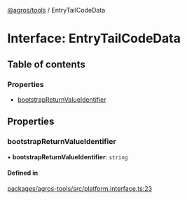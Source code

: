 [@agros/tools](../index.md) / EntryTailCodeData

# Interface: EntryTailCodeData

## Table of contents

### Properties

- [bootstrapReturnValueIdentifier](EntryTailCodeData.md#bootstrapreturnvalueidentifier)

## Properties

### <a id="bootstrapreturnvalueidentifier" name="bootstrapreturnvalueidentifier"></a> bootstrapReturnValueIdentifier

• **bootstrapReturnValueIdentifier**: `string`

#### Defined in

[packages/agros-tools/src/platform.interface.ts:23](https://github.com/agrosjs/agros/blob/8fc4ca0/packages/agros-tools/src/platform.interface.ts#L23)

